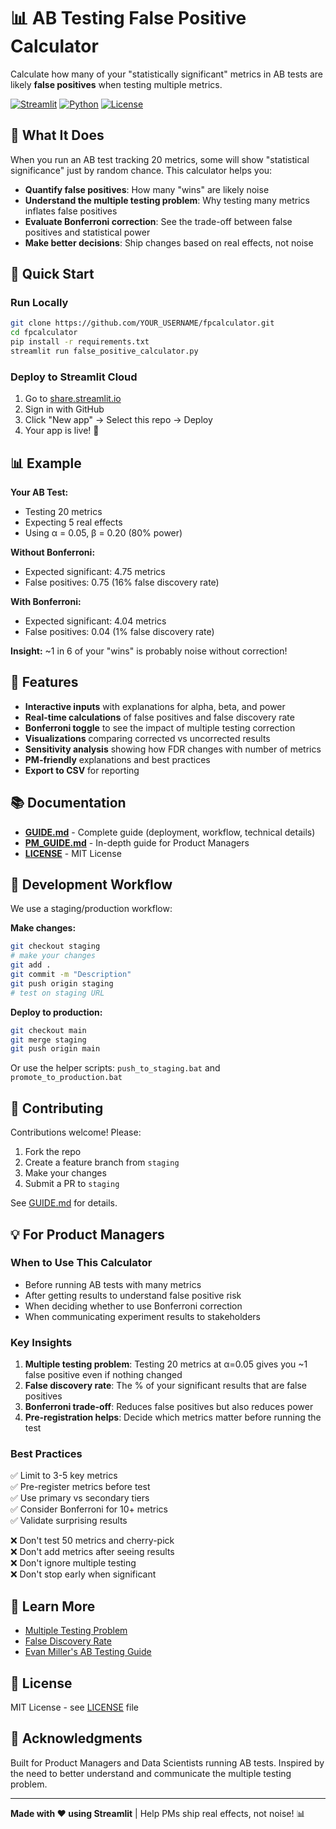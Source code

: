 # 📊 AB Testing False Positive Calculator

Calculate how many of your "statistically significant" metrics in AB tests are likely **false positives** when testing multiple metrics.

[![Streamlit](https://img.shields.io/badge/streamlit-FF4B4B?style=for-the-badge&logo=streamlit&logoColor=white)](https://streamlit.io)
[![Python](https://img.shields.io/badge/python-3.8+-blue.svg?style=for-the-badge&logo=python&logoColor=white)](https://www.python.org)
[![License](https://img.shields.io/badge/license-MIT-green.svg?style=for-the-badge)](LICENSE)

## 🎯 What It Does

When you run an AB test tracking 20 metrics, some will show "statistical significance" just by random chance. This calculator helps you:

- **Quantify false positives**: How many "wins" are likely noise
- **Understand the multiple testing problem**: Why testing many metrics inflates false positives
- **Evaluate Bonferroni correction**: See the trade-off between false positives and statistical power
- **Make better decisions**: Ship changes based on real effects, not noise

## 🚀 Quick Start

### Run Locally
```bash
git clone https://github.com/YOUR_USERNAME/fpcalculator.git
cd fpcalculator
pip install -r requirements.txt
streamlit run false_positive_calculator.py
```

### Deploy to Streamlit Cloud
1. Go to [share.streamlit.io](https://share.streamlit.io)
2. Sign in with GitHub
3. Click "New app" → Select this repo → Deploy
4. Your app is live! 🎉

## 📊 Example

**Your AB Test:**
- Testing 20 metrics
- Expecting 5 real effects
- Using α = 0.05, β = 0.20 (80% power)

**Without Bonferroni:**
- Expected significant: 4.75 metrics
- False positives: 0.75 (16% false discovery rate)

**With Bonferroni:**
- Expected significant: 4.04 metrics  
- False positives: 0.04 (1% false discovery rate)

**Insight:** ~1 in 6 of your "wins" is probably noise without correction!

## 🌟 Features

- **Interactive inputs** with explanations for alpha, beta, and power
- **Real-time calculations** of false positives and false discovery rate
- **Bonferroni toggle** to see the impact of multiple testing correction
- **Visualizations** comparing corrected vs uncorrected results
- **Sensitivity analysis** showing how FDR changes with number of metrics
- **PM-friendly** explanations and best practices
- **Export to CSV** for reporting

## 📚 Documentation

- **[GUIDE.md](GUIDE.md)** - Complete guide (deployment, workflow, technical details)
- **[PM_GUIDE.md](PM_GUIDE.md)** - In-depth guide for Product Managers
- **[LICENSE](LICENSE)** - MIT License

## 🔄 Development Workflow

We use a staging/production workflow:

**Make changes:**
```bash
git checkout staging
# make your changes
git add .
git commit -m "Description"
git push origin staging
# test on staging URL
```

**Deploy to production:**
```bash
git checkout main
git merge staging
git push origin main
```

Or use the helper scripts: `push_to_staging.bat` and `promote_to_production.bat`

## 🤝 Contributing

Contributions welcome! Please:
1. Fork the repo
2. Create a feature branch from `staging`
3. Make your changes
4. Submit a PR to `staging`

See [GUIDE.md](GUIDE.md) for details.

## 💡 For Product Managers

### When to Use This Calculator

- Before running AB tests with many metrics
- After getting results to understand false positive risk
- When deciding whether to use Bonferroni correction
- When communicating experiment results to stakeholders

### Key Insights

1. **Multiple testing problem**: Testing 20 metrics at α=0.05 gives you ~1 false positive even if nothing changed
2. **False discovery rate**: The % of your significant results that are false positives
3. **Bonferroni trade-off**: Reduces false positives but also reduces power
4. **Pre-registration helps**: Decide which metrics matter before running the test

### Best Practices

✅ Limit to 3-5 key metrics  
✅ Pre-register metrics before test  
✅ Use primary vs secondary tiers  
✅ Consider Bonferroni for 10+ metrics  
✅ Validate surprising results  

❌ Don't test 50 metrics and cherry-pick  
❌ Don't add metrics after seeing results  
❌ Don't ignore multiple testing  
❌ Don't stop early when significant  

## 📖 Learn More

- [Multiple Testing Problem](https://en.wikipedia.org/wiki/Multiple_comparisons_problem)
- [False Discovery Rate](https://en.wikipedia.org/wiki/False_discovery_rate)
- [Evan Miller's AB Testing Guide](https://www.evanmiller.org/ab-testing/)

## 📝 License

MIT License - see [LICENSE](LICENSE) file

## 🙏 Acknowledgments

Built for Product Managers and Data Scientists running AB tests. Inspired by the need to better understand and communicate the multiple testing problem.

---

**Made with ❤️ using Streamlit** | Help PMs ship real effects, not noise! 📊
